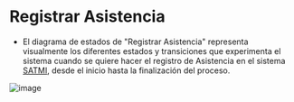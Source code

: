 # Registrar Asistencia
- El diagrama de estados de "Registrar Asistencia" representa visualmente los diferentes estados y transiciones que experimenta el sistema cuando se quiere hacer el registro de Asistencia en el sistema [SATMI](/Diseño/Proposito.md), desde el inicio hasta la finalización del proceso.

![image](https://github.com/amezcua04s/FCA-Proyecto-OO-01/assets/147119596/d37ff796-35ee-465b-8277-9ca361e5a24f)




<!--
@startuml
scale 500 width
scale 300 


state Registrar_Asistencia {
state c <<choice>>


[*] -- Mateia_Seleccionaa: Selecciona Materia
Grupo_Seleccionado : Selecciona Grupo
Grupo_Seleccionado -- c : Acerca Tarjeta a Lector
c -- Tarjeta_Leída : Aceptada
c -- Tarjeta_No_Leída : En espera
Tarjeta_No_Leída -- [*]
Tarjeta_Leída --  Asistencia_Registrada : Confirma Asistencia
Asistencia_Registrada -- [*]
}

@enduml

-->
